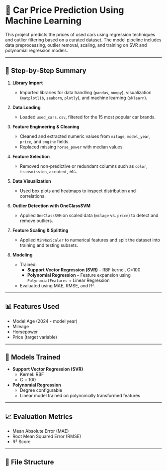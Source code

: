 # 🚗 Car Price Prediction Using Machine Learning

This project predicts the prices of used cars using regression techniques and outlier filtering based on a curated dataset. The model pipeline includes data preprocessing, outlier removal, scaling, and training on SVR and polynomial regression models.

---

## 📌 Step-by-Step Summary

1. **Library Import**  
   - Imported libraries for data handling (`pandas`, `numpy`), visualization (`matplotlib`, `seaborn`, `plotly`), and machine learning (`sklearn`).

2. **Data Loading**  
   - Loaded `used_cars.csv`, filtered for the 15 most popular car brands.

3. **Feature Engineering & Cleaning**  
   - Cleaned and extracted numeric values from `milage`, `model_year`, `price`, and `engine` fields.  
   - Replaced missing `horse_power` with median values.

4. **Feature Selection**  
   - Removed non-predictive or redundant columns such as `color`, `transmission`, `accident`, etc.

5. **Data Visualization**  
   - Used box plots and heatmaps to inspect distribution and correlations.

6. **Outlier Detection with OneClassSVM**  
   - Applied `OneClassSVM` on scaled data (`milage` vs. `price`) to detect and remove outliers.

7. **Feature Scaling & Splitting**  
   - Applied `MinMaxScaler` to numerical features and split the dataset into training and testing subsets.

8. **Modeling**  
   - Trained:
     - **Support Vector Regression (SVR)** – RBF kernel, C=100
     - **Polynomial Regression** – Feature expansion using `PolynomialFeatures` + Linear Regression  
   - Evaluated using MAE, RMSE, and R².

---

## 📊 Features Used
- Model Age (2024 - model year)
- Mileage
- Horsepower
- Price (target variable)

---

## 🧠 Models Trained
- **Support Vector Regression (SVR)**
  - Kernel: RBF
  - C = 100
- **Polynomial Regression**
  - Degree configurable
  - Linear model trained on polynomially transformed features

---

## 📈 Evaluation Metrics
- Mean Absolute Error (MAE)
- Root Mean Squared Error (RMSE)
- R² Score

---

## 📂 File Structure
